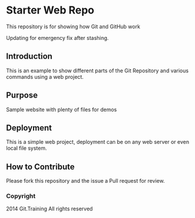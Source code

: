 # Starter Web Repo

This repository is for showing how Git and GitHub work

Updating for emergency fix after stashing.

## Introduction

This is an example to show different parts of the Git Repository and various commands using a web project.

## Purpose

Sample website with plenty of files for demos

## Deployment

This is a simple web project, deployment can be on any web server or even local file system.

## How to Contribute

Please fork this repository and the issue a Pull request for review.

### Copyright

2014 Git.Training All rights reserved